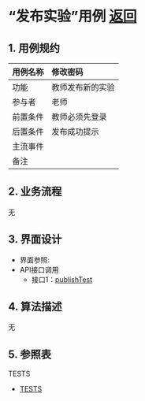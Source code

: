 ﻿﻿<!-- markdownlint-disable MD033-->
<!-- 禁止MD033类型的警告 https://www.npmjs.com/package/markdownlint -->

# “发布实验”用例 [返回](../README.md)
## 1. 用例规约

|用例名称|修改密码|
|-------|:-------------|
|功能|教师发布新的实验|
|参与者|老师|
|前置条件|教师必须先登录|
|后置条件|发布成功提示|
|主流事件| |
|备注| |

## 2. 业务流程
无

## 3. 界面设计
- 界面参照: 
- API接口调用
    - 接口1：[publishTest](../接口/publishTest.md)

## 4. 算法描述
无
    
## 5. 参照表
TESTS
- [TESTS](../数据库设计.md/#TESTS)
